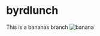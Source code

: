 # byrdlunch
This is a bananas branch
![banana](https://img.freepik.com/free-vector/sticker-design-with-banana-isolated_1308-77292.jpg?w=2000)
